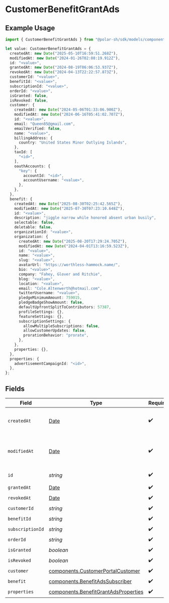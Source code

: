 # CustomerBenefitGrantAds

## Example Usage

```typescript
import { CustomerBenefitGrantAds } from "@polar-sh/sdk/models/components/customerbenefitgrantads.js";

let value: CustomerBenefitGrantAds = {
  createdAt: new Date("2025-05-10T16:59:51.268Z"),
  modifiedAt: new Date("2024-01-26T02:08:19.912Z"),
  id: "<value>",
  grantedAt: new Date("2024-08-19T06:06:53.937Z"),
  revokedAt: new Date("2024-04-13T22:22:57.873Z"),
  customerId: "<value>",
  benefitId: "<value>",
  subscriptionId: "<value>",
  orderId: "<value>",
  isGranted: false,
  isRevoked: false,
  customer: {
    createdAt: new Date("2024-05-06T01:33:06.900Z"),
    modifiedAt: new Date("2024-06-16T05:41:02.707Z"),
    id: "<value>",
    email: "Queen85@gmail.com",
    emailVerified: false,
    name: "<value>",
    billingAddress: {
      country: "United States Minor Outlying Islands",
    },
    taxId: [
      "<id>",
    ],
    oauthAccounts: {
      "key": {
        accountId: "<id>",
        accountUsername: "<value>",
      },
    },
  },
  benefit: {
    createdAt: new Date("2025-08-30T02:25:42.565Z"),
    modifiedAt: new Date("2025-07-30T07:23:10.648Z"),
    id: "<value>",
    description: "jiggle narrow while honored absent urban busily",
    selectable: false,
    deletable: false,
    organizationId: "<value>",
    organization: {
      createdAt: new Date("2025-08-20T17:29:24.705Z"),
      modifiedAt: new Date("2024-04-01T13:16:59.523Z"),
      id: "<value>",
      name: "<value>",
      slug: "<value>",
      avatarUrl: "https://worthless-hammock.name/",
      bio: "<value>",
      company: "Fahey, Glover and Ritchie",
      blog: "<value>",
      location: "<value>",
      email: "Cole.Altenwerth@hotmail.com",
      twitterUsername: "<value>",
      pledgeMinimumAmount: 759015,
      pledgeBadgeShowAmount: false,
      defaultUpfrontSplitToContributors: 57387,
      profileSettings: {},
      featureSettings: {},
      subscriptionSettings: {
        allowMultipleSubscriptions: false,
        allowCustomerUpdates: false,
        prorationBehavior: "prorate",
      },
    },
    properties: {},
  },
  properties: {
    advertisementCampaignId: "<id>",
  },
};
```

## Fields

| Field                                                                                         | Type                                                                                          | Required                                                                                      | Description                                                                                   |
| --------------------------------------------------------------------------------------------- | --------------------------------------------------------------------------------------------- | --------------------------------------------------------------------------------------------- | --------------------------------------------------------------------------------------------- |
| `createdAt`                                                                                   | [Date](https://developer.mozilla.org/en-US/docs/Web/JavaScript/Reference/Global_Objects/Date) | :heavy_check_mark:                                                                            | Creation timestamp of the object.                                                             |
| `modifiedAt`                                                                                  | [Date](https://developer.mozilla.org/en-US/docs/Web/JavaScript/Reference/Global_Objects/Date) | :heavy_check_mark:                                                                            | Last modification timestamp of the object.                                                    |
| `id`                                                                                          | *string*                                                                                      | :heavy_check_mark:                                                                            | The ID of the object.                                                                         |
| `grantedAt`                                                                                   | [Date](https://developer.mozilla.org/en-US/docs/Web/JavaScript/Reference/Global_Objects/Date) | :heavy_check_mark:                                                                            | N/A                                                                                           |
| `revokedAt`                                                                                   | [Date](https://developer.mozilla.org/en-US/docs/Web/JavaScript/Reference/Global_Objects/Date) | :heavy_check_mark:                                                                            | N/A                                                                                           |
| `customerId`                                                                                  | *string*                                                                                      | :heavy_check_mark:                                                                            | N/A                                                                                           |
| `benefitId`                                                                                   | *string*                                                                                      | :heavy_check_mark:                                                                            | N/A                                                                                           |
| `subscriptionId`                                                                              | *string*                                                                                      | :heavy_check_mark:                                                                            | N/A                                                                                           |
| `orderId`                                                                                     | *string*                                                                                      | :heavy_check_mark:                                                                            | N/A                                                                                           |
| `isGranted`                                                                                   | *boolean*                                                                                     | :heavy_check_mark:                                                                            | N/A                                                                                           |
| `isRevoked`                                                                                   | *boolean*                                                                                     | :heavy_check_mark:                                                                            | N/A                                                                                           |
| `customer`                                                                                    | [components.CustomerPortalCustomer](../../models/components/customerportalcustomer.md)        | :heavy_check_mark:                                                                            | N/A                                                                                           |
| `benefit`                                                                                     | [components.BenefitAdsSubscriber](../../models/components/benefitadssubscriber.md)            | :heavy_check_mark:                                                                            | N/A                                                                                           |
| `properties`                                                                                  | [components.BenefitGrantAdsProperties](../../models/components/benefitgrantadsproperties.md)  | :heavy_check_mark:                                                                            | N/A                                                                                           |